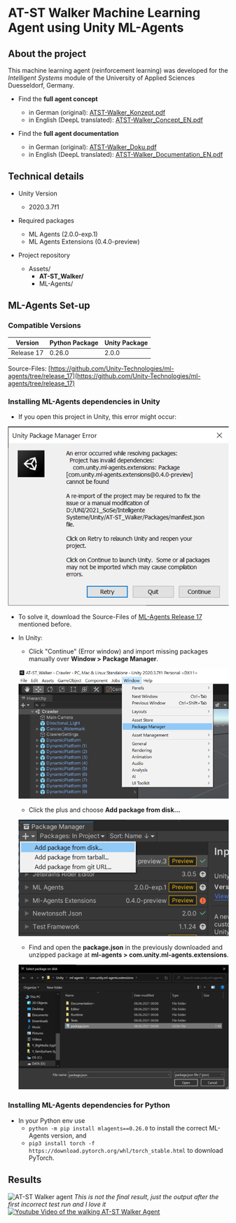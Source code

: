 # AT-ST Walker Machine Learning Agent using Unity ML-Agents
## About the project
This machine learning agent (reinforcement learning) was developed for the *Intelligent Systems* module of the University of Applied Sciences Duesseldorf, Germany.
- Find the **full agent concept**
  - in German (original): <a target="_blank" href="https://www.juliancatnip.de/documents/at-st_walker/ATST-Walker_Konzept.pdf" title="ML Agent Concept in German">ATST-Walker_Konzept.pdf</a>
  - in English (DeepL translated): <a target="_blank" href="https://www.juliancatnip.de/documents/at-st_walker/ATST-Walker_Concept_EN.pdf" title="ML Agent Concept in English">ATST-Walker_Concept_EN.pdf</a>

- Find the **full agent documentation**
  - in German (original): <a target="_blank" href="https://www.juliancatnip.de/documents/at-st_walker/ATST-Walker_Doku.pdf" title="ML Agent Documentation in German">ATST-Walker_Doku.pdf</a>
  - in English (DeepL translated): <a target="_blank" href="https://www.juliancatnip.de/documents/at-st_walker/ATST-Walker_Documentation_EN.pdf" title="ML Agent Documentation in English">ATST-Walker_Documentation_EN.pdf</a>
## Technical details
- Unity Version
  - 2020.3.7f1

- Required packages
  - ML Agents (2.0.0-exp.1)
  - ML Agents Extensions (0.4.0-preview)

- Project repository
  - Assets/
    - **AT-ST_Walker/**
    - ML-Agents/

## ML-Agents Set-up
### Compatible Versions

| Version | Python Package | Unity Package |
| ------ | ------ | ------ |
| Release 17 | 0.26.0 | 2.0.0 |

Source-Files: [https://github.com/Unity-Technologies/ml-agents/tree/release_17](https://github.com/Unity-Technologies/ml-agents/tree/release_17)

### Installing ML-Agents dependencies in Unity

- If you open this project in Unity, this error might occur:

![Unity Error](/readme_src/unity-error.png)

- To solve it, download the Source-Files of [ML-Agents Release 17](https://github.com/Unity-Technologies/ml-agents/tree/release_17) mentioned before.
- In Unity: 
    - Click "Continue" (Error window) and import missing packages manually over **Window > Package Manager**.
    
    ![Package Manager 1](/readme_src/unity-package-manager-1.png)

    - Click the plus and choose **Add package from disk...**

    ![Package Manager 2](/readme_src/unity-package-manager-2.png)

    - Find and open the **package.json** in the previously downloaded and unzipped package at **ml-agents > com.unity.ml-agents.extensions**.

    ![Package Manager 3](/readme_src/unity-package-manager-3.png)

### Installing ML-Agents dependencies for Python

- In your Python env use 
    - `python -m pip install mlagents==0.26.0` to install the correct ML-Agents version, and 
    - `pip3 install torch -f https://download.pytorch.org/whl/torch_stable.html` to download PyTorch.

## Results
![AT-ST Walker agent](https://www.juliancatnip.de/images/at-st_walker/04.gif)
*This is not the final result, just the output after the first incorrect test run and I love it*
[![Youtube Video of the walking AT-ST Walker Agent](https://img.youtube.com/vi/JQzt69A6v3s/0.jpg)](https://www.youtube.com/watch?v=JQzt69A6v3s)
